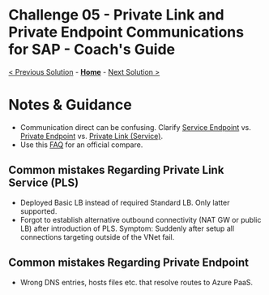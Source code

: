 # Challenge 05 - Private Link and Private Endpoint Communications for SAP - Coach's Guide 

[< Previous Solution](./Solution-04.md) - **[Home](./README.md)** - [Next Solution >](./Solution-06.md)

# Notes & Guidance
- Communication direct can be confusing. Clarify [Service Endpoint](https://docs.microsoft.com/en-us/azure/virtual-network/virtual-network-service-endpoints-overview) vs. [Private Endpoint](https://docs.microsoft.com/en-us/azure/private-link/private-endpoint-overview) vs. [Private Link (Service)](https://docs.microsoft.com/en-us/azure/private-link/private-link-overview?toc=/azure/virtual-network/toc.json). 
- Use this [FAQ](https://docs.microsoft.com/en-us/azure/private-link/private-link-faq) for an official compare.

## Common mistakes Regarding Private Link Service (PLS)
- Deployed Basic LB instead of required Standard LB. Only latter supported.
- Forgot to establish alternative outbound connectivity (NAT GW or public LB) after introduction of PLS. Symptom: Suddenly after setup all connections targeting outside of the VNet fail.

## Common mistakes Regarding Private Endpoint
- Wrong DNS entries, hosts files etc. that resolve routes to Azure PaaS.
